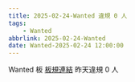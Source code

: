 ```yaml
---
title: 2025-02-24-Wanted 違規 0 人
tags:
    - Wanted
abbrlink: 2025-02-24-Wanted
date: Wanted-2025-02-24 12:00:00
---
```

Wanted 板 [板規連結](https://www.ptt.cc/bbs/Wanted/M.1608829773.A.D3B.html)
昨天違規 0 人
